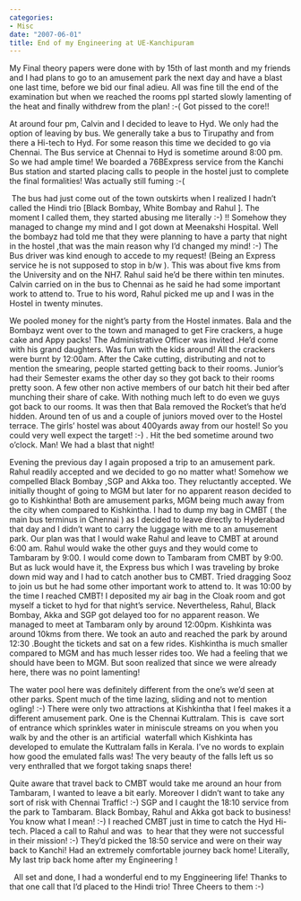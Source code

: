 ```yaml
---
categories:
- Misc
date: "2007-06-01"
title: End of my Engineering at UE-Kanchipuram
---
```


My Final theory papers were done with by 15th of last month and my friends and I had plans to go to an amusement park the next day and have a blast one last time, before we bid our final adieu. All was fine till the end of the examination but when we reached the rooms ppl started slowly lamenting of the heat and finally withdrew from the plan! :-( Got pissed to the core!!

At around four pm, Calvin and I decided to leave to Hyd. We only had the option of leaving by bus. We generally take a bus to Tirupathy and from there a Hi-tech to Hyd. For some reason this time we decided to go via Chennai. The Bus service at Chennai to Hyd is sometime around 8:00 pm. So we had ample time! We boarded a 76BExpress service from the Kanchi Bus station and started placing calls to people in the hostel just to complete the final formalities! Was actually still fuming :-(

 The bus had just come out of the town outskirts when I realized I hadn’t called the Hindi trio \[Black Bombay, White Bombay and Rahul \]. The moment I called them, they started abusing me literally :-) !! Somehow they managed to change my mind and I got down at Meenakshi Hospital. Well the bombayz had told me that they were planning to have a party that night in the hostel ,that was the main reason why I’d changed my mind! :-) The Bus driver was kind enough to accede to my request! (Being an Express service he is not supposed to stop in b/w ). This was about five kms from the University and on the NH7. Rahul said he’d be there within ten minutes. Calvin carried on in the bus to Chennai as he said he had some important work to attend to. True to his word, Rahul picked me up and I was in the Hostel in twenty minutes.

We pooled money for the night’s party from the Hostel inmates. Bala and the Bombayz went over to the town and managed to get Fire crackers, a huge cake and Appy packs! The Administrative Officer was invited .He’d come with his grand daughters. Was fun with the kids around! All the crackers were burnt by 12:00am. After the Cake cutting, distributing and not to mention the smearing, people started getting back to their rooms. Junior’s had their Semester exams the other day so they got back to their rooms pretty soon. A few other non active members of our batch hit their bed after munching their share of cake. With nothing much left to do even we guys got back to our rooms. It was then that Bala removed the Rocket’s that he’d hidden. Around ten of us and a couple of juniors moved over to the Hostel terrace. The girls’ hostel was about 400yards away from our hostel! So you could very well expect the target! :-) . Hit the bed sometime around two o’clock. Man! We had a blast that night!

Evening the previous day I again proposed a trip to an amusement park. Rahul readily accepted and we decided to go no matter what! Somehow we compelled Black Bombay ,SGP and Akka too. They reluctantly accepted. We initially thought of going to MGM but later for no apparent reason decided to go to Kishkintha! Both are amusement parks, MGM being much away from the city when compared to Kishkintha. I had to dump my bag in CMBT ( the main bus terminus in Chennai ) as I decided to leave directly to Hyderabad that day and I didn’t want to carry the luggage with me to an amusement park. Our plan was that I would wake Rahul and leave to CMBT at around 6:00 am. Rahul would wake the other guys and they would come to Tambaram by 9:00. I would come down to Tambaram from CMBT by 9:00. But as luck would have it, the Express bus which I was traveling by broke down mid way and I had to catch another bus to CMBT. Tried dragging Sooz to join us but he had some other important work to attend to. It was 10:00 by the time I reached CMBT! I deposited my air bag in the Cloak room and got myself a ticket to hyd for that night’s service. Nevertheless, Rahul, Black Bombay, Akka and SGP got delayed too for no apparent reason. We managed to meet at Tambaram only by around 12:00pm. Kishkinta was around 10kms from there. We took an auto and reached the park by around 12:30 .Bought the tickets and sat on a few rides. Kishkintha is much smaller compared to MGM and has much lesser rides too. We had a feeling that we should have been to MGM. But soon realized that since we were already here, there was no point lamenting!

The water pool here was definitely different from the one’s we’d seen at other parks. Spent much of the time lazing, sliding and not to mention ogling! :-) There were only two attractions at Kishkintha that I feel makes it a different amusement park. One is the Chennai Kuttralam. This is  cave sort of entrance which sprinkles water in miniscule streams on you when you walk by and the other is an artificial  waterfall which Kishkinta has developed to emulate the Kuttralam falls in Kerala. I’ve no words to explain how good the emulated falls was! The very beauty of the falls left us so very enthralled that we forgot taking snaps there!

Quite aware that travel back to CMBT would take me around an hour from Tambaram, I wanted to leave a bit early. Moreover I didn’t want to take any sort of risk with Chennai Traffic! :-) SGP and I caught the 18:10 service from the park to Tambaram. Black Bombay, Rahul and Akka got back to business! You know what I mean! :-) I reached CMBT just in time to catch the Hyd Hi-tech. Placed a call to Rahul and was  to hear that they were not successful in their mission! :-) They’d picked the 18:50 service and were on their way back to Kanchi! Had an extremely comfortable journey back home! Literally,  My last trip back home after my Engineering !

  All set and done, I had a wonderful end to my Enggineering life! Thanks to that one call that I’d placed to the Hindi trio! Three Cheers to them :-)
